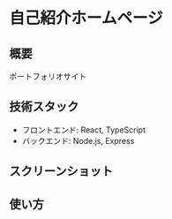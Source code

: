 # 自己紹介ホームページ

## 概要
ポートフォリオサイト

## 技術スタック
- フロントエンド: React, TypeScript
- バックエンド: Node.js, Express

## スクリーンショット

## 使い方
